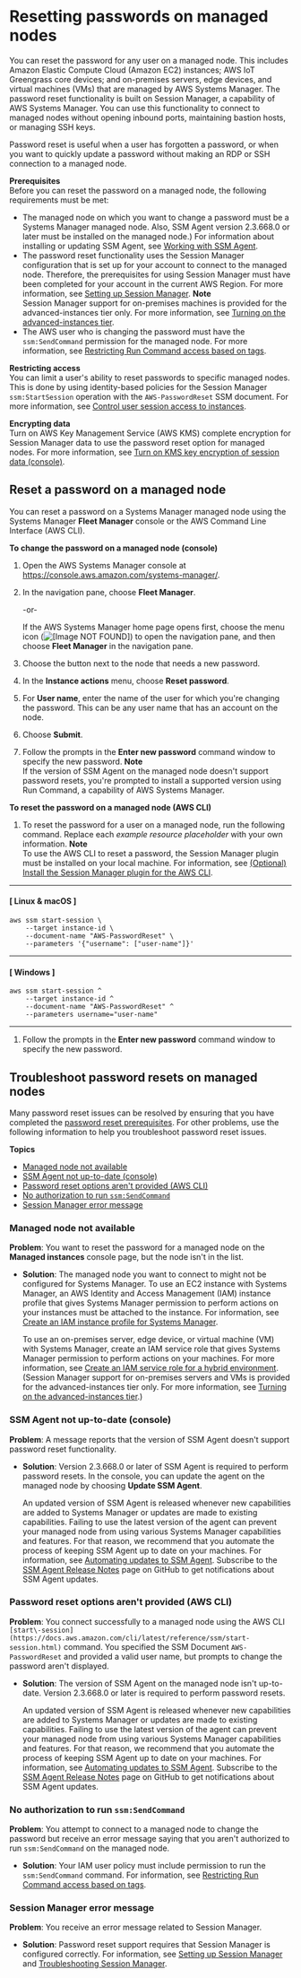# Resetting passwords on managed nodes<a name="managed-instances-password-reset"></a>

You can reset the password for any user on a managed node\. This includes Amazon Elastic Compute Cloud \(Amazon EC2\) instances; AWS IoT Greengrass core devices; and on\-premises servers, edge devices, and virtual machines \(VMs\) that are managed by AWS Systems Manager\. The password reset functionality is built on Session Manager, a capability of AWS Systems Manager\. You can use this functionality to connect to managed nodes without opening inbound ports, maintaining bastion hosts, or managing SSH keys\. 

Password reset is useful when a user has forgotten a password, or when you want to quickly update a password without making an RDP or SSH connection to a managed node\. 

**Prerequisites**  
Before you can reset the password on a managed node, the following requirements must be met:
+ The managed node on which you want to change a password must be a Systems Manager managed node\. Also, SSM Agent version 2\.3\.668\.0 or later must be installed on the managed node\.\) For information about installing or updating SSM Agent, see [Working with SSM Agent](ssm-agent.md)\.
+ The password reset functionality uses the Session Manager configuration that is set up for your account to connect to the managed node\. Therefore, the prerequisites for using Session Manager must have been completed for your account in the current AWS Region\. For more information, see [Setting up Session Manager](session-manager-getting-started.md)\.
**Note**  
Session Manager support for on\-premises machines is provided for the advanced\-instances tier only\. For more information, see [Turning on the advanced\-instances tier](systems-manager-managedinstances-advanced.md)\.
+ The AWS user who is changing the password must have the `ssm:SendCommand` permission for the managed node\. For more information, see [Restricting Run Command access based on tags](sysman-rc-setting-up.md#sysman-rc-setting-up-cmdsec)\.

**Restricting access**  
You can limit a user's ability to reset passwords to specific managed nodes\. This is done by using identity\-based policies for the Session Manager `ssm:StartSession` operation with the `AWS-PasswordReset` SSM document\. For more information, see [Control user session access to instances](session-manager-getting-started-restrict-access.md)\.

**Encrypting data**  
Turn on AWS Key Management Service \(AWS KMS\) complete encryption for Session Manager data to use the password reset option for managed nodes\. For more information, see [Turn on KMS key encryption of session data \(console\)](session-preferences-enable-encryption.md)\.

## Reset a password on a managed node<a name="managed-instance-reset-a-password"></a>

You can reset a password on a Systems Manager managed node using the Systems Manager **Fleet Manager** console or the AWS Command Line Interface \(AWS CLI\)\.

**To change the password on a managed node \(console\)**

1. Open the AWS Systems Manager console at [https://console\.aws\.amazon\.com/systems\-manager/](https://console.aws.amazon.com/systems-manager/)\.

1. In the navigation pane, choose **Fleet Manager**\.

   \-or\-

   If the AWS Systems Manager home page opens first, choose the menu icon \(![\[Image NOT FOUND\]](http://docs.aws.amazon.com/systems-manager/latest/userguide/images/menu-icon-small.png)\) to open the navigation pane, and then choose **Fleet Manager** in the navigation pane\.

1. Choose the button next to the node that needs a new password\.

1. In the **Instance actions** menu, choose **Reset password**\.

1. For **User name**, enter the name of the user for which you're changing the password\. This can be any user name that has an account on the node\.

1. Choose **Submit**\.

1. Follow the prompts in the **Enter new password** command window to specify the new password\.
**Note**  
If the version of SSM Agent on the managed node doesn't support password resets, you're prompted to install a supported version using Run Command, a capability of AWS Systems Manager\.

**To reset the password on a managed node \(AWS CLI\)**

1. To reset the password for a user on a managed node, run the following command\. Replace each *example resource placeholder* with your own information\.
**Note**  
To use the AWS CLI to reset a password, the Session Manager plugin must be installed on your local machine\. For information, see [\(Optional\) Install the Session Manager plugin for the AWS CLI](session-manager-working-with-install-plugin.md)\.

------
#### [ Linux & macOS ]

   ```
   aws ssm start-session \
       --target instance-id \
       --document-name "AWS-PasswordReset" \
       --parameters '{"username": ["user-name"]}'
   ```

------
#### [ Windows ]

   ```
   aws ssm start-session ^
       --target instance-id ^
       --document-name "AWS-PasswordReset" ^
       --parameters username="user-name"
   ```

------

1. Follow the prompts in the **Enter new password** command window to specify the new password\.

## Troubleshoot password resets on managed nodes<a name="password-reset-troubleshooting"></a>

Many password reset issues can be resolved by ensuring that you have completed the [password reset prerequisites](#pw-reset-prereqs)\. For other problems, use the following information to help you troubleshoot password reset issues\.

**Topics**
+ [Managed node not available](#password-reset-troubleshooting-instances)
+ [SSM Agent not up\-to\-date \(console\)](#password-reset-troubleshooting-ssmagent-console)
+ [Password reset options aren't provided \(AWS CLI\)](#password-reset-troubleshooting-ssmagent-cli)
+ [No authorization to run `ssm:SendCommand`](#password-reset-troubleshooting-sendcommand)
+ [Session Manager error message](#password-reset-troubleshooting-session-manager)

### Managed node not available<a name="password-reset-troubleshooting-instances"></a>

**Problem**: You want to reset the password for a managed node on the **Managed instances** console page, but the node isn't in the list\.
+ **Solution**: The managed node you want to connect to might not be configured for Systems Manager\. To use an EC2 instance with Systems Manager, an AWS Identity and Access Management \(IAM\) instance profile that gives Systems Manager permission to perform actions on your instances must be attached to the instance\. For information, see [Create an IAM instance profile for Systems Manager](setup-instance-profile.md)\. 

  To use an on\-premises server, edge device, or virtual machine \(VM\) with Systems Manager, create an IAM service role that gives Systems Manager permission to perform actions on your machines\. For more information, see [Create an IAM service role for a hybrid environment](sysman-service-role.md)\. \(Session Manager support for on\-premises servers and VMs is provided for the advanced\-instances tier only\. For more information, see [Turning on the advanced\-instances tier](systems-manager-managedinstances-advanced.md)\.\)

### SSM Agent not up\-to\-date \(console\)<a name="password-reset-troubleshooting-ssmagent-console"></a>

**Problem**: A message reports that the version of SSM Agent doesn't support password reset functionality\.
+ **Solution**: Version 2\.3\.668\.0 or later of SSM Agent is required to perform password resets\. In the console, you can update the agent on the managed node by choosing **Update SSM Agent**\. 

  An updated version of SSM Agent is released whenever new capabilities are added to Systems Manager or updates are made to existing capabilities\. Failing to use the latest version of the agent can prevent your managed node from using various Systems Manager capabilities and features\. For that reason, we recommend that you automate the process of keeping SSM Agent up to date on your machines\. For information, see [Automating updates to SSM Agent](ssm-agent-automatic-updates.md)\. Subscribe to the [SSM Agent Release Notes](https://github.com/aws/amazon-ssm-agent/blob/mainline/RELEASENOTES.md) page on GitHub to get notifications about SSM Agent updates\.

### Password reset options aren't provided \(AWS CLI\)<a name="password-reset-troubleshooting-ssmagent-cli"></a>

**Problem**: You connect successfully to a managed node using the AWS CLI `[start\-session](https://docs.aws.amazon.com/cli/latest/reference/ssm/start-session.html)` command\. You specified the SSM Document `AWS-PasswordReset` and provided a valid user name, but prompts to change the password aren't displayed\.
+ **Solution**: The version of SSM Agent on the managed node isn't up\-to\-date\. Version 2\.3\.668\.0 or later is required to perform password resets\. 

  An updated version of SSM Agent is released whenever new capabilities are added to Systems Manager or updates are made to existing capabilities\. Failing to use the latest version of the agent can prevent your managed node from using various Systems Manager capabilities and features\. For that reason, we recommend that you automate the process of keeping SSM Agent up to date on your machines\. For information, see [Automating updates to SSM Agent](ssm-agent-automatic-updates.md)\. Subscribe to the [SSM Agent Release Notes](https://github.com/aws/amazon-ssm-agent/blob/mainline/RELEASENOTES.md) page on GitHub to get notifications about SSM Agent updates\.

### No authorization to run `ssm:SendCommand`<a name="password-reset-troubleshooting-sendcommand"></a>

**Problem**: You attempt to connect to a managed node to change the password but receive an error message saying that you aren't authorized to run `ssm:SendCommand` on the managed node\.
+ **Solution**: Your IAM user policy must include permission to run the `ssm:SendCommand` command\. For information, see [Restricting Run Command access based on tags](sysman-rc-setting-up.md#sysman-rc-setting-up-cmdsec)\.

### Session Manager error message<a name="password-reset-troubleshooting-session-manager"></a>

**Problem**: You receive an error message related to Session Manager\.
+ **Solution**: Password reset support requires that Session Manager is configured correctly\. For information, see [Setting up Session Manager](session-manager-getting-started.md) and [Troubleshooting Session Manager](session-manager-troubleshooting.md)\.